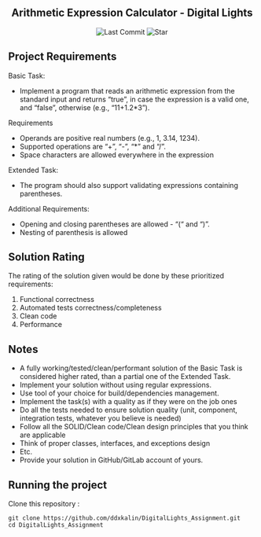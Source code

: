 </h1>
<h2 align="center">
	Arithmetic Expression Calculator - Digital Lights
</h3>

<p align="center">
	<img alt="Last Commit" src="https://img.shields.io/github/last-commit/ddxkalin/DigitalLights_Assignment.svg?style=flat-square">
	<img alt="Star" src="https://img.shields.io/badge/you%20like%20%3F-STAR%20ME-blue.svg?style=flat-square">
</p>

## Project Requirements

Basic Task: 
- Implement a program that reads an arithmetic expression from the standard input
and returns “true”, in case the expression is a valid one, and “false”, otherwise (e.g.,
“11+1.2*3”).

Requirements
- Operands are positive real numbers (e.g., 1, 3.14, 1234).
- Supported operations are “+”, “-”, “*” and “/”.
- Space characters are allowed everywhere in the expression

Extended Task: 
- The program should also support validating expressions containing
parentheses.

Additional Requirements:
- Opening and closing parentheses are allowed - “(“ and “)”.
- Nesting of parenthesis is allowed

## Solution Rating

The rating of the solution given would be done by these prioritized requirements:
1. Functional correctness
2. Automated tests correctness/completeness
3. Clean code
4. Performance

## Notes
- А fully working/tested/clean/performant solution of the Basic Task is considered higher
rated, than a partial one of the Extended Task.
- Implement your solution without using regular expressions.
- Use tool of your choice for build/dependencies management.
- Implement the task(s) with a quality as if they were on the job ones
- Do all the tests needed to ensure solution quality (unit, component, integration
tests, whatever you believe is needed)
- Follow all the SOLID/Clean code/Clean design principles that you think are
applicable
- Think of proper classes, interfaces, and exceptions design
- Etc.
- Provide your solution in GitHub/GitLab account of yours.

## Running the project

Clone this repository :

```
git clone https://github.com/ddxkalin/DigitalLights_Assignment.git
cd DigitalLights_Assignment
```
